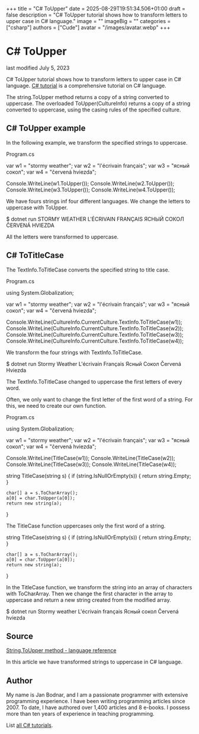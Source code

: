 +++
title = "C# ToUpper"
date = 2025-08-29T19:51:34.506+01:00
draft = false
description = "C# ToUpper tutorial shows how to transform letters to upper case in C# language."
image = ""
imageBig = ""
categories = ["csharp"]
authors = ["Cude"]
avatar = "/images/avatar.webp"
+++

# C# ToUpper

last modified July 5, 2023

 

C# ToUpper tutorial shows how to transform letters to upper case in C# language.
[C# tutorial](http://zetcode.com/lang/csharp/) is a comprehensive
tutorial on C# language.

The string.ToUpper method returns a copy of a string converted to
uppercase. The overloaded ToUpper(CultureInfo) returns a copy of
a string converted to uppercase, using the casing rules of the specified
culture.

## C# ToUpper example

In the following example, we transform the specified strings to uppercase.

Program.cs
  

var w1 = "stormy weather";
var w2 = "l'écrivain français";
var w3 = "ясный сокол";
var w4 = "červená hviezda";

Console.WriteLine(w1.ToUpper());
Console.WriteLine(w2.ToUpper());
Console.WriteLine(w3.ToUpper());
Console.WriteLine(w4.ToUpper());

We have fours strings inf four different languages. We change the letters to 
uppercase with ToUpper.

$ dotnet run
STORMY WEATHER
L'ÉCRIVAIN FRANÇAIS
ЯСНЫЙ СОКОЛ
ČERVENÁ HVIEZDA

All the letters were transformed to uppercase.

## C# ToTitleCase

The TextInfo.ToTitleCase converts the specified string to title
case.

Program.cs
  

using System.Globalization;

var w1 = "stormy weather";
var w2 = "l'écrivain français";
var w3 = "ясный сокол";
var w4 = "červená hviezda";

Console.WriteLine(CultureInfo.CurrentCulture.TextInfo.ToTitleCase(w1));
Console.WriteLine(CultureInfo.CurrentCulture.TextInfo.ToTitleCase(w2));
Console.WriteLine(CultureInfo.CurrentCulture.TextInfo.ToTitleCase(w3));
Console.WriteLine(CultureInfo.CurrentCulture.TextInfo.ToTitleCase(w4));

We transform the four strings with TextInfo.ToTitleCase.

$ dotnet run
Stormy Weather
L'écrivain Français
Ясный Сокол
Červená Hviezda

The TextInfo.ToTitleCase changed to uppercase the first letters of 
every word. 

Often, we only want to change the first letter of the first word of a string.
For this, we need to create our own function.

Program.cs
  

using System.Globalization;

var w1 = "stormy weather";
var w2 = "l'écrivain français";
var w3 = "ясный сокол";
var w4 = "červená hviezda";

Console.WriteLine(TitleCase(w1));
Console.WriteLine(TitleCase(w2));
Console.WriteLine(TitleCase(w3));
Console.WriteLine(TitleCase(w4));

string TitleCase(string s)
{
    if (string.IsNullOrEmpty(s))
    {
        return string.Empty;
    }

    char[] a = s.ToCharArray();
    a[0] = char.ToUpper(a[0]);
    return new string(a);
}

The TitleCase function uppercases only the first word of a string.

string TitleCase(string s)
{
    if (string.IsNullOrEmpty(s))
    {
        return string.Empty;
    }

    char[] a = s.ToCharArray();
    a[0] = char.ToUpper(a[0]);
    return new string(a);
}

In the TitleCase function, we transform the string into an array 
of characters with ToCharArray. Then we change the first character 
in the array to uppercase and return a new string created from the modified 
array.

$ dotnet run
Stormy weather
L'écrivain français
Ясный сокол
Červená hviezda

## Source

[String.ToUpper method - language reference](https://learn.microsoft.com/en-us/dotnet/api/system.string.toupper?view=net-8.0)

In this article we have transformed strings to uppercase in C# language.

## Author

My name is Jan Bodnar, and I am a passionate programmer with extensive
programming experience. I have been writing programming articles since 2007.
To date, I have authored over 1,400 articles and 8 e-books. I possess more
than ten years of experience in teaching programming.

List [all C# tutorials](/csharp/).